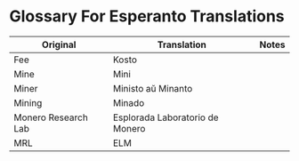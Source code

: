 # Glossary For Esperanto Translations

| **Original** | **Translation** | **Notes** |
| --- | --- | --- |
| Fee | Kosto | |
| Mine | Mini | |
| Miner | Ministo aŭ Minanto | |
| Mining | Minado | |
| Monero Research Lab | Esplorada Laboratorio de Monero | |
| MRL | ELM | |



